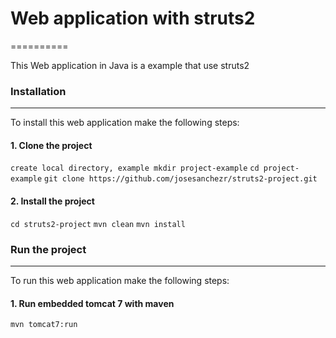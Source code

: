 # Web application with struts2
==========

This Web application in Java is a example that use struts2

### Installation
-------------------

To install this web application make the following steps:

#### 1. Clone the project
`create local directory, example mkdir project-example`
`cd project-example`
`git clone https://github.com/josesanchezr/struts2-project.git`

#### 2. Install the project
`cd struts2-project`
`mvn clean`
`mvn install`

### Run the project
-------------------

To run this web application make the following steps:

#### 1. Run embedded tomcat 7 with maven
`mvn tomcat7:run`